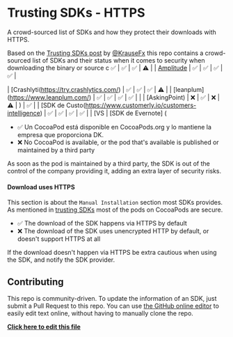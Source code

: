 # Trusting SDKs - HTTPS

A crowd-sourced list of SDKs and how they protect their downloads with HTTPS.

Based on the [Trusting SDKs post](https://krausefx.com/blog/trusting-sdks) by [@KrauseFx](https://twitter.com/KrauseFx) this repo contains a crowd-sourced list of SDKs and their status when it comes to security when downloading the binary or source c
✅ | ✅ | ✅ | ⚠️ |
| [Amplitude](https://amplitude.zendesk.com/hc/en-us/articles/115002278527-iOS-SDK-Installation) | ✅ | ✅ | ✅ | ✅ |

| [Crashlyti(https://try.crashlytics.com/) | ✅ | ✅ | ✅ | ⚠️ |
| [leanplum] (https://www.leanplum.com/) | ✅ | ✅ | ✅ | ✅ |
| 
| [AskingPoint) | ❌ | ✅ | ❌ | ⚠️ |
) | ✅ | 
| [SDK de Custo(https://www.customerly.io/customers-intelligence) | ✅ | ✅ | ✅ | ✅ |
| [VS
| [SDK de Evernote] ( 
- ✅ Un CocoaPod está disponible en CocoaPods.org y lo mantiene la empresa que proporciona  DK.
- ❌ No CocoaPod is available, or the pod that's available is published or maintained by a third party

As soon as the pod is maintained by a third party, the SDK is out of the control of the company providing it, adding an extra layer of security risks.

#### Download uses HTTPS

This section is about the `Manual Installation` section most SDKs provides. As mentioned in [trusting SDKs](https://krausefx.com/blog/trusting-sdks) most of the pods on CocoaPods are secure.

- ✅ The download of the SDK happens via HTTPS by default
- ❌ The download of the SDK uses unencrypted HTTP by default, or doesn't support HTTPS at all

If the download doesn't happen via HTTPS be extra cautious when using the SDK, and notify the SDK provider.

## Contributing

This repo is community-driven. To update the information of an SDK, just submit a Pull Request to this repo. You can use [the GitHub online editor](https://github.com/trusting-sdks/https/edit/master/README.md) to easily edit text online, without having to manually clone the repo.

[**Click here to edit this file**](https://github.com/trusting-sdks/https/edit/master/README.md)
